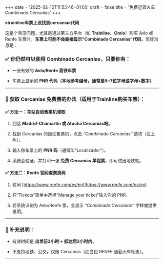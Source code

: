 +++
date = '2025-02-10T11:53:46+01:00'
draft = false
title = '免费近郊火车Combinado Cercanías'
+++

**strainline车票上没找到cercanias代码**

这是个常见问题，尤其是通过第三方平台（如 **Trainline**、**Omio**）购买 Avlo 或 Renfe 车票时，**车票上可能不会直接显示“Combinado Cercanías”代码**。但好消息是：

### ✅ 你仍然可以使用 Combinado Cercanías，只要你有：

- 一张有效的 **Avlo/Renfe 高铁车票**
    
- 车票上显示的 **PNR 代码（本地参考编号，通常是5~7位字母或字母+数字）**
    

---

### 🔧 获取 Cercanías 免费票的办法（适用于Trainline购买车票）：

#### ✅ 方法一：车站自动售票机领取

1. 到达 **Madrid-Chamartín 或 Atocha Cercanías站**。
    
2. 找到 Cercanías 的自动售票机，点击 _“Combinado Cercanías”_ 选项（左上角）。
    
3. 输入你车票上的 **PNR 码**（通常叫“Localizador”）。
    
4. 系统会验证，并打印一张 **免费 Cercanías 单程票**，即可进出地铁站。
    

#### ✅ 方法二：Renfe 官网查票换码

1. 访问 [https://www.renfe.com/es/en](https://www.renfe.com/es/en)
    
2. 在“Tickets”菜单中选择“Manage your ticket”输入你的 PNR。
    
3. 若系统识别为 Avlo/Renfe 票，会显示 _“Combinado Cercanías”_ 字样或提供说明。
    

---

### 🚩 补充说明：

- 有效时间是 **出发前3小时 + 抵达后3小时内**。
    
- 不支持地铁、公交，仅限 Cercanías（红白色 RENFE 通勤火车标志）。
    

---

